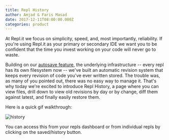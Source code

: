 ```yaml
---
title: Repl History
author: Amjad & Faris Masad
date: 2017-12-11T08:00:00.000Z
categories: product
---
```


At Repl.it we focus on simplicity, speed, and, most importantly,
reliability. If you're using Repl.it as your primary or secondary IDE we want
you to be confident that the time you invest working on your code will never go
to waste.

Building on our [autosave feature](new_repls), the underlying infrastructure --
every repl has its own filesystem now -- we've built an automatic revision
system that keeps every revision of code you've ever written stored. The trouble
was, as many of you pointed out, there was no easy way to manage it. That's why
today we're excited to introduce Repl History, a page where you can view files,
drill down to view old revisions by day or by change, diff them against latest,
and finally easily restore them.

Here is a quick gif walkthrough:

![history](https://blog.replit.com/images/blog/history.gif?123)

You can access this from your repls dashboard or from individual repls by
clicking on the saved/history button.
